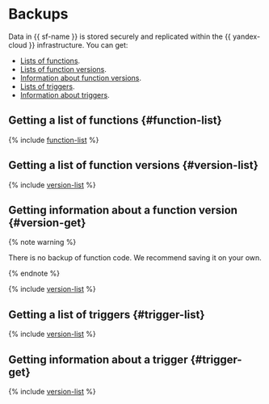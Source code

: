 # Backups

Data in {{ sf-name }} is stored securely and replicated within the {{ yandex-cloud }} infrastructure. You can get:
* [Lists of functions](#function-list).
* [Lists of function versions](#version-list).
* [Information about function versions](#version-get).
* [Lists of triggers](#trigger-list).
* [Information about triggers](#trigger-get).

## Getting a list of functions {#function-list}

{% include [function-list](../../_includes/functions/function-list.md) %}

## Getting a list of function versions {#version-list}

{% include [version-list](../../_includes/functions/version-list.md) %}

## Getting information about a function version {#version-get}

{% note warning %}

There is no backup of function code. We recommend saving it on your own.

{% endnote %}

{% include [version-list](../../_includes/functions/version-get.md) %}

## Getting a list of triggers {#trigger-list}

{% include [version-list](../../_includes/functions/trigger-list.md) %}

## Getting information about a trigger {#trigger-get}

{% include [version-list](../../_includes/functions/trigger-get.md) %}
